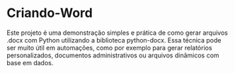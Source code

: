# Criando-Word
Este projeto é uma demonstração simples e prática de como gerar arquivos .docx com Python utilizando a biblioteca python-docx. Essa técnica pode ser muito útil em automações, como por exemplo para gerar relatórios personalizados, documentos administrativos ou arquivos dinâmicos com base em dados.
